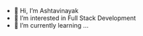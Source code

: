 - 👋 Hi, I’m Ashtavinayak
- 👀 I’m interested in Full Stack Development
- 🌱 I’m currently learning ...
